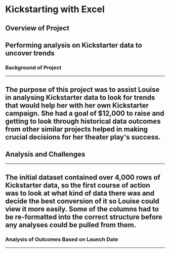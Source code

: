 # **Kickstarting with Excel**
## **Overview of Project**
Performing analysis on Kickstarter data to uncover trends
---
### **Background of Project**
---
The purpose of this project was to assist Louise in analysing Kickstarter data to look for trends that would help her with her own Kickstarter campaign. She had a goal of $12,000 to raise and getting to look through historical data outcomes from other similar projects helped in making crucial decisions for her theater play's success.
---
## **Analysis and Challenges**
---
The initial dataset contained over 4,000 rows of Kickstarter data, so the first course of action was to look at what kind of data there was and decide the best conversion of it so Louise could view it more easily. Some of the columns had to be re-formatted into the correct structure before any analyses could be pulled from them. 
---
### **Analysis of Outcomes Based on Launch Date**
---
